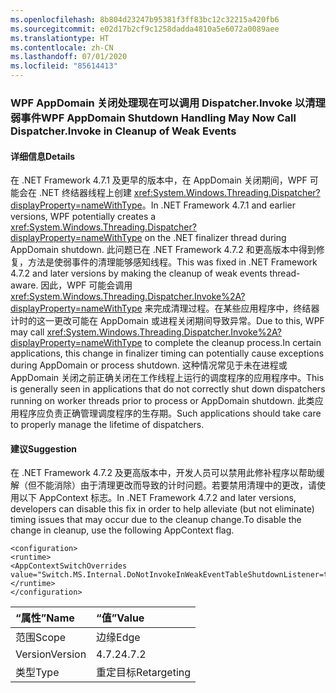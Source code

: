 ```yaml
---
ms.openlocfilehash: 8b804d23247b95381f3ff83bc12c32215a420fb6
ms.sourcegitcommit: e02d17b2cf9c1258dadda4810a5e6072a0089aee
ms.translationtype: HT
ms.contentlocale: zh-CN
ms.lasthandoff: 07/01/2020
ms.locfileid: "85614413"
---
```

### <a name="wpf-appdomain-shutdown-handling-may-now-call-dispatcherinvoke-in-cleanup-of-weak-events"></a><span data-ttu-id="e4bd7-101">WPF AppDomain 关闭处理现在可以调用 Dispatcher.Invoke 以清理弱事件</span><span class="sxs-lookup"><span data-stu-id="e4bd7-101">WPF AppDomain Shutdown Handling May Now Call Dispatcher.Invoke in Cleanup of Weak Events</span></span>

#### <a name="details"></a><span data-ttu-id="e4bd7-102">详细信息</span><span class="sxs-lookup"><span data-stu-id="e4bd7-102">Details</span></span>

<span data-ttu-id="e4bd7-103">在 .NET Framework 4.7.1 及更早的版本中，在 AppDomain 关闭期间，WPF 可能会在 .NET 终结器线程上创建 <xref:System.Windows.Threading.Dispatcher?displayProperty=nameWithType>。</span><span class="sxs-lookup"><span data-stu-id="e4bd7-103">In .NET Framework 4.7.1 and earlier versions, WPF potentially creates a <xref:System.Windows.Threading.Dispatcher?displayProperty=nameWithType> on the .NET finalizer thread during AppDomain shutdown.</span></span>  <span data-ttu-id="e4bd7-104">此问题已在 .NET Framework 4.7.2 和更高版本中得到修复，方法是使弱事件的清理能够感知线程。</span><span class="sxs-lookup"><span data-stu-id="e4bd7-104">This was fixed in .NET Framework 4.7.2 and later versions by making the cleanup of weak events thread-aware.</span></span>  <span data-ttu-id="e4bd7-105">因此，WPF 可能会调用 <xref:System.Windows.Threading.Dispatcher.Invoke%2A?displayProperty=nameWithType> 来完成清理过程。在某些应用程序中，终结器计时的这一更改可能在 AppDomain 或进程关闭期间导致异常。</span><span class="sxs-lookup"><span data-stu-id="e4bd7-105">Due to this, WPF may call <xref:System.Windows.Threading.Dispatcher.Invoke%2A?displayProperty=nameWithType> to complete the cleanup process.In certain applications, this change in finalizer timing can potentially cause exceptions during AppDomain or process shutdown.</span></span>  <span data-ttu-id="e4bd7-106">这种情况常见于未在进程或 AppDomain 关闭之前正确关闭在工作线程上运行的调度程序的应用程序中。</span><span class="sxs-lookup"><span data-stu-id="e4bd7-106">This is generally seen in applications that do not correctly shut down dispatchers running on worker threads prior to process or AppDomain shutdown.</span></span>  <span data-ttu-id="e4bd7-107">此类应用程序应负责正确管理调度程序的生存期。</span><span class="sxs-lookup"><span data-stu-id="e4bd7-107">Such applications should take care to properly manage the lifetime of dispatchers.</span></span>

#### <a name="suggestion"></a><span data-ttu-id="e4bd7-108">建议</span><span class="sxs-lookup"><span data-stu-id="e4bd7-108">Suggestion</span></span>

<span data-ttu-id="e4bd7-109">在 .NET Framework 4.7.2 及更高版本中，开发人员可以禁用此修补程序以帮助缓解（但不能消除）由于清理更改而导致的计时问题。若要禁用清理中的更改，请使用以下 AppContext 标志。</span><span class="sxs-lookup"><span data-stu-id="e4bd7-109">In .NET Framework 4.7.2 and later versions, developers can disable this fix in order to help alleviate (but not eliminate) timing issues that may occur due to the cleanup change.To disable the change in cleanup, use the following AppContext flag.</span></span><pre><code class="lang-xml">&lt;configuration&gt;&#13;&#10;&lt;runtime&gt;&#13;&#10;&lt;AppContextSwitchOverrides value=&quot;Switch.MS.Internal.DoNotInvokeInWeakEventTableShutdownListener=true&quot;/&gt;&#13;&#10;&lt;/runtime&gt;&#13;&#10;&lt;/configuration&gt;&#13;&#10;</code></pre>

| <span data-ttu-id="e4bd7-110">“属性”</span><span class="sxs-lookup"><span data-stu-id="e4bd7-110">Name</span></span>    | <span data-ttu-id="e4bd7-111">“值”</span><span class="sxs-lookup"><span data-stu-id="e4bd7-111">Value</span></span>       |
|:--------|:------------|
| <span data-ttu-id="e4bd7-112">范围</span><span class="sxs-lookup"><span data-stu-id="e4bd7-112">Scope</span></span>   | <span data-ttu-id="e4bd7-113">边缘</span><span class="sxs-lookup"><span data-stu-id="e4bd7-113">Edge</span></span>        |
| <span data-ttu-id="e4bd7-114">Version</span><span class="sxs-lookup"><span data-stu-id="e4bd7-114">Version</span></span> | <span data-ttu-id="e4bd7-115">4.7.2</span><span class="sxs-lookup"><span data-stu-id="e4bd7-115">4.7.2</span></span>       |
| <span data-ttu-id="e4bd7-116">类型</span><span class="sxs-lookup"><span data-stu-id="e4bd7-116">Type</span></span>    | <span data-ttu-id="e4bd7-117">重定目标</span><span class="sxs-lookup"><span data-stu-id="e4bd7-117">Retargeting</span></span> |

